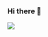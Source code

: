### Hi there 👋
<a href=&quothttps://github.com/StormBack-dev&quot>
<img align=&quotcenter&quot src=&quothttps://github-readme-stats.vercel.app/api/top-langs/?username=StormBack-dev&quot />
</a>
<!--
**StormBack-dev/StormBack-dev** is a ✨ _special_ ✨ repository because its `README.md` (this file) appears on your GitHub profile.

Here are some ideas to get you started:

- 🔭 I’m currently working on ...
- 🌱 I’m currently learning ...
- 👯 I’m looking to collaborate on ...
- 🤔 I’m looking for help with ...
- 💬 Ask me about ...
- 📫 How to reach me: ...
- 😄 Pronouns: ...
- ⚡ Fun fact: ...


-->
